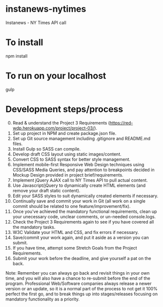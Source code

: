 # instanews-nytimes
Instanews - NY Times API call

# To install
npm install

# To run on your localhost
gulp

# Development steps/process
0. Read & understand the Project 3 Requirements (https://red-wdp.herokuapp.com/project/project-03/).
1. Set up project in NPM and create package.json file.
2. Set up Git source management including .gitignore and README.md files.
3. Install Gulp so SASS can compile.
4. Develop draft CSS layout using static images/content.
5. Convert CSS to SASS syntax for better style management.
6. Implement mobile-first Responsive Web Design techniques using CSS/SASS Media Queries, and pay attention to breakpoints decided in Mockup Design provided in project brief/requirements.
7. Implement jQuery AJAX call to NY Times API to pull actual content.
8. Use Javascript/jQuery to dynamically create HTML elements (and remove your draft static content).
9. Edit your SASS styles to suit dynamically created elements if necessary.
10. Continually save and commit your work in Git (all work on a single commit should be related to one feature/improvement/fix).
11. Once you've achieved the mandatory functional requirements, clean up your unecessary code, unclear comments, or un-needed console.logs.
12. Check the Project 3 Requirements again to see if you have covered all the mandatory tasks. 
13. W3C Validate your HTML and CSS, and fix errors if necessary.
14. Save/commit your work again, and put it aside as a version you can submit.
15. If you have time, attempt some Stretch Goals from the Project Requirements.
16. Submit your work before the deadline, and give yourself a pat on the back.

Note: Remember you can always go back and revisit things in your own time, and you will also have a chance to re-submit before the end of the program.  Professional Web/Software companies always release a newer version or an update, so it is a normal part of the process to not get it 100% perfect the first go, and to break things up into stages/releases focusing on mandatory functionality as a priority.  
